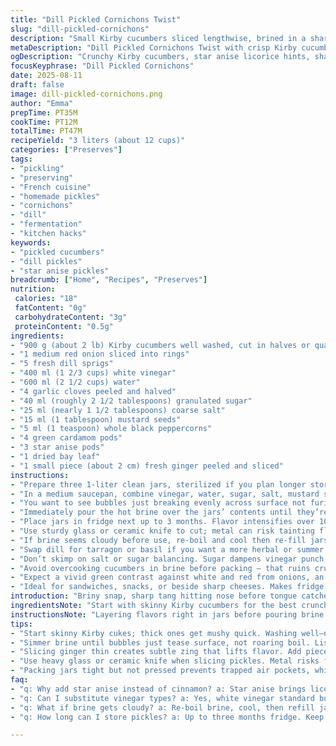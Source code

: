 ```yaml
---
title: "Dill Pickled Cornichons Twist"
slug: "dill-pickled-cornichons"
description: "Small Kirby cucumbers sliced lengthwise, brined in a sharp vinegar mix with fresh dill, sliced onions, garlic, and a medley of spices including cardamom pods and star anise replacing clove and cinnamon. Simmered briefly then poured hot over cucumbers in jars. Chill, steep flavors for two weeks. Shelf life about 3 months refrigerated. Adapted for a subtle sweetness and a warming spice aroma with hints of licorice from star anise. Great for snacking, sandwiches, charcuterie. No gluten, dairy, nuts or eggs."
metaDescription: "Dill Pickled Cornichons Twist with crisp Kirby cucumbers, aromatic star anise, fresh dill, garlic, and spices in sharp brine. Chill for bold snap, tang, and crunch."
ogDescription: "Crunchy Kirby cucumbers, star anise licorice hints, sharp brine, fresh dill, garlic, and spices. Chill two weeks, fridge for months. Bold, crisp, rustic French-style pickles."
focusKeyphrase: "Dill Pickled Cornichons"
date: 2025-08-11
draft: false
image: dill-pickled-cornichons.png
author: "Emma"
prepTime: PT35M
cookTime: PT12M
totalTime: PT47M
recipeYield: "3 liters (about 12 cups)"
categories: ["Preserves"]
tags:
- "pickling"
- "preserving"
- "French cuisine"
- "homemade pickles"
- "cornichons"
- "dill"
- "fermentation"
- "kitchen hacks"
keywords:
- "pickled cucumbers"
- "dill pickles"
- "star anise pickles"
breadcrumb: ["Home", "Recipes", "Preserves"]
nutrition: 
 calories: "18"
 fatContent: "0g"
 carbohydrateContent: "3g"
 proteinContent: "0.5g"
ingredients:
- "900 g (about 2 lb) Kirby cucumbers well washed, cut in halves or quarters lengthwise depending on thickness"
- "1 medium red onion sliced into rings"
- "5 fresh dill sprigs"
- "400 ml (1 2/3 cups) white vinegar"
- "600 ml (2 1/2 cups) water"
- "4 garlic cloves peeled and halved"
- "40 ml (roughly 2 1/2 tablespoons) granulated sugar"
- "25 ml (nearly 1 1/2 tablespoons) coarse salt"
- "15 ml (1 tablespoon) mustard seeds"
- "5 ml (1 teaspoon) whole black peppercorns"
- "4 green cardamom pods"
- "3 star anise pods"
- "1 dried bay leaf"
- "1 small piece (about 2 cm) fresh ginger peeled and sliced"
instructions:
- "Prepare three 1-liter clean jars, sterilized if you plan longer storage. Distribute cucumbers, red onion rings, and dill evenly among them. Add sliced ginger pieces among jars for a subtle zing."
- "In a medium saucepan, combine vinegar, water, sugar, salt, mustard seeds, peppercorns, cardamom pods, star anise, bay leaf, and garlic halves. Bring to a rolling boil over medium-high. Once boiling, reduce heat to low and simmer gently for about 7 to 8 minutes."
- "You want to see bubbles just breaking evenly across surface not furious rolling. Aromas should deepen, spices infuse liquid with hints of licorice and warm peppercorn crackle."
- "Immediately pour the hot brine over the jars’ contents until they’re covered, leaving about 1 cm headspace. Cap jars tightly. Let sit at room temperature until lukewarm — you’ll notice condensation inside jars. No shaking; infusion starts now."
- "Place jars in fridge next up to 3 months. Flavor intensifies over 10 to 14 days but safe to sample earlier — cucumbers soften slightly but keep crisp snap."
- "Use sturdy glass or ceramic knife to cut; metal can risk tainting flavors if jars opened long term."
- "If brine seems cloudy before use, re-boil and cool then re-fill jars to keep pickles fresh and safe."
- "Swap dill for tarragon or basil if you want a more herbal or summer vibe but remember the classic dill and cardamom combo is signature here."
- "Don’t skimp on salt or sugar balancing. Sugar dampens vinegar punch; salt is key to crisp texture."
- "Avoid overcooking cucumbers in brine before packing — that ruins crunch and texture. Adding fresh spices direct into jars keeps flavor fresher."
- "Expect a vivid green contrast against white and red from onions, an inviting homemade rustic look."
- "Ideal for sandwiches, snacks, or beside sharp cheeses. Makes fridge pop sounds when you open jars, that’s the ‘seal’ telling you all is good."
introduction: "Briny snap, sharp tang hitting nose before tongue catches the crisp bite. Dill, garlic, and bustling spices swapping out sweet cinnamon for star anise, a gamble but worth it for that subtle licorice hint. I've played with ratios before—skipped sugar, regret quickly. Adding ginger sliced thin was a late night experiment and suddenly the usual pickle gets this zing, brightness elevates simple cucumbers. Frugality here—less vinegar, more water; must watch for dilution factor or flavor goes flat. Choosing red onion over white drops sweetness but ramps color and subtle bite. The slow simmer stage, bubbles just teasing, that's where the magic happens—aromas bloom, vitality sharpens. Dumping hot brine over glass-packed crisp cucumbers is sensory—steam clouds, sizzling hiss, you smell layers developing. Wait, wait, two weeks minimum. Patience tested, tannins mellow. Fridge chilled, plastic lids scream 'don't waste me'. Crunch rewards the wait every time. Pickling's not just preservation, it's active living, changing textures and flavours. Remember these little jars, kitchen jewels."
ingredientsNote: "Start with skinny Kirby cucumbers for the best crunch. Thick or fat cukes become mush quickly. Washing’s mandatory; dirt and wax spoil brine clarity and jar integrity. The red onion swap cuts sweetness a notch and adds awesome visual contrast. Dill fresh, vigorous, not limp, or the aroma fails mid-process. I boosted the garlic cloves to four to offset sweetness. Sugar has a balancing effect but too much masks the twang; start low and adjust batch to batch. Salt content around 25 ml keeps crispness without overdosing saltiness. Mustard seeds marry perfectly with cardamom and peppercorns. Star anise over cinnamon and clove shifted the aromatic profile entirely—try both to find your jam. Bay leaf standard, but fresh ginger slices sneak a clean, peppery snap. Vinegar and water ratio adjusted down slightly to soften the bite—vinegar too high burns bright but can overwhelm. If stuck, apple cider vinegar is an acceptable swap that adds fruitiness. Sterilize jars if planning for several months; refrigeration mandatory for freshness and safety. Rubber gloves help when handling jalapeño powder additions—don’t skip rinsing hands after touching fresh ginger either."
instructionsNote: "Layering flavors right in jars before pouring brine avoids cooking cucumbers in the liquid, preserving crunch. Filling jars tight but not packed prevents trapped air pockets causing spoilage. Heating the brine to a vigorous boil releases spice oils—don’t rush this; scent is the cue to simmer done. Simmering around 7 minutes lets sugar dissolve cleanly, spices marry the vinegar and water base without dulling brightness. Pour slowly but thoroughly; splash backs mean hot liquid burns but incomplete covers cause spoilage. Sealing while warm creates a subtle vacuum with cooling, aiding shelf life. Cooling at room temp until lukewarm realizes condensation, re-distributing spices all around cucumbers and onions. Don’t shake after sealing or the solids cloud the brine. Patience—two weeks minimum before flavors meld. If you see any slime or odd smells during storage, toss . Re-boiling the brine is a salvage trick when cloudy. Freshness tests by biting—the crunch should remain but vines bite softens. Keep jars upright with consistent fridge temps. Opening jar sharpness dulls over weeks but flavor deepens with time. A kitchen trick: put a teaspoon of brine in mouth early to guess flavor development. This prevents disappointment when you open full jar too soon."
tips:
- "Start skinny Kirby cukes; thick ones get mushy quick. Washing well—no skipping. Dirt messes brine clarity, waxy skins prevent proper soaking. Red onion adds color and cuts sweetness, gives slight bite. Fresh dill only; limp means aroma fails mid-process. Garlic amount important, boosts punch to balance sugar. Sugar too high masks tang. Salt crucial; mess with it and texture goes sad—aim close to 25 ml. Mustard seeds work well with cardamom and peppercorns, spices marry in simmer."
- "Simmer brine until bubbles just tease surface, not roaring boil. Listen for light hiss, smell spice oils blooming—star anise brings that licorice note replacing cinnamon. Too fast, you lose aromatics and clarity. Pour hot liquid carefully; any splash burns. Filling jars close but leave 1 cm headspace prevents overflow. Cool at room temp till lukewarm, watch condensation; this settles spices around cucumbers and onions evenly. No shaking after sealing—brine clouds fast if moved."
- "Slicing ginger thin creates subtle zing that lifts flavor. Add pieces among jars before brine pour, not in simmer. Fresh ginger’s peppery snap balances herbs. Swap herbs if wanted—tarragon or basil gives summer twist but dill-cardamom combo is backbone. Consider apple cider vinegar swap; lowers sharpness, adds fruitiness. Keep brine vinegar lower to avoid overpowering, more water softens bite. Mustard seeds and cardamom pods are spice anchors, don’t skip either."
- "Use heavy glass or ceramic knife when slicing pickles. Metal risks flavor taint if stored long. If brine clouds early, re-boil it, cool down then refill jars—you save batch and keep pickles safe. Store upright consistently in fridge for up to 3 months. Flavor blooms at 10-14 days, cucumbers soften slightly but keep snap. Opening jars sounds pop; that’s vacuum break, seals freshness. Tannins mellow over time, patience pays off here."
- "Packing jars tight but not pressed prevents trapped air pockets, which cause spoilage. Layer cucumbers, onions, dill, and ginger evenly to distribute flavor. Leaving space stops mush from developing from steam pressure. Sugar and salt balance key—too much sugar dulls vinegar; too little salt kills crunch. Simmering time about 7 mins enough to dissolve sugar, marry spices without dulling brightness. Pour slowly but thorough; covers everything and avoids partial spoilage. Refrigerate mandatory."
faq:
- "q: Why add star anise instead of cinnamon? a: Star anise brings licorice hints, softer than cinnamon. Changes aroma completely. I’ve tried both, star anise wins for subtle warmth. Cinnamon too sweet sometimes. Star anise adds depth, less cloying. Use three pods; less or more shifts tone."
- "q: Can I substitute vinegar types? a: Yes, white vinegar standard but apple cider vinegar works with fruit notes. Reduces sharp burn, softer tang. Use same volumes but taste after simmer. Avoid balsamic or flavored unless careful—can cloud brine or overpower."
- "q: What if brine gets cloudy? a: Re-boil brine, cool, then refill jars. Cloudiness means microbes or residue, reheating kills bad stuff. Don’t shake jars; movement clouds brine. Proper seal and fridge slows issues. If slime or smells appear, toss batch."
- "q: How long can I store pickles? a: Up to three months fridge. Keep jars upright, consistent temp. Flavor improves 10-14 days; still safe after. Don’t trust if smell off or slimy. Plastic lids not favored; glass best. Sterilize jars if storing long. Room temp OK for short, but fridge safest."

---
```

